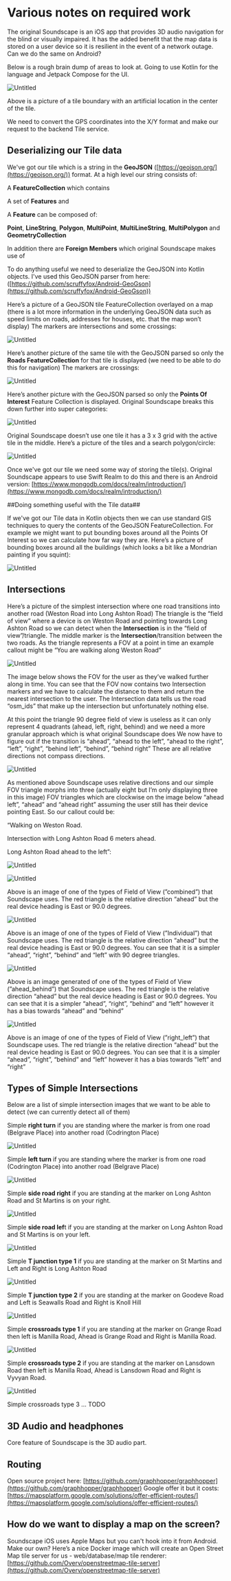 # Various notes on required work

The original Soundscape is an iOS app that provides 3D audio navigation for the blind or visually impaired. It has the added benefit that the map data is stored on a user device so it is resilient in the event of a network outage. Can we do the same on Android?

Below is a rough brain dump of areas to look at. Going to use Kotlin for the language and Jetpack Compose for the UI.

![Untitled](Android%20Development%20e8357d834ca14e1bb6ecd0a70a501c2d/Untitled.png)

Above is a picture of a tile boundary with an artificial location in the center of the tile.

We need to convert the GPS coordinates into the X/Y format and make our request to the backend Tile service. 


## Deserializing our Tile data

We've got our tile which is a string in the **GeoJSON** ([https://geojson.org/](https://geojson.org/)) format.
At a high level our string consists of:

A **FeatureCollection** which contains

A set of **Features** and

A **Feature** can be composed of:

**Point**, **LineString**, **Polygon**, **MultiPoint**, **MultiLineString**, **MultiPolygon** and **GeometryCollection**

In addition there are **Foreign Members** which original Soundscape makes use of

To do anything useful we need to deserialize the GeoJSON into Kotlin objects. I've used this GeoJSON parser from here:
([https://github.com/scruffyfox/Android-GeoGson](https://github.com/scruffyfox/Android-GeoGson))

Here’s a picture of a GeoJSON tile FeatureCollection overlayed on a map (there is a lot more information in the underlying GeoJSON data such as speed limits on roads, addresses for houses, etc. that the map won’t display) The markers are intersections and some crossings:

![Untitled](Android%20Development%20e8357d834ca14e1bb6ecd0a70a501c2d/Untitled%201.png)

Here’s another picture of the same tile with the GeoJSON parsed so only the **Roads FeatureCollection** for that tile is displayed (we need to be able to do this for navigation) The markers are crossings:

![Untitled](Android%20Development%20e8357d834ca14e1bb6ecd0a70a501c2d/Untitled%202.png)

Here’s another picture with the GeoJSON parsed so only the **Points Of Interest** Feature Collection is displayed. Original Soundscape breaks this down further into super categories:

![Untitled](Android%20Development%20e8357d834ca14e1bb6ecd0a70a501c2d/Untitled%203.png)

Original Soundscape doesn’t use one tile it has a 3 x 3 grid with the active tile in the middle. Here’s a picture of the tiles and a search polygon/circle: 

![Untitled](Android%20Development%20e8357d834ca14e1bb6ecd0a70a501c2d/Untitled%204.png)

Once we've got our tile we need some way of storing the tile(s).
Original Soundscape appears to use Swift Realm to do this and there is an Android version:
[https://www.mongodb.com/docs/realm/introduction/](https://www.mongodb.com/docs/realm/introduction/)


##Doing something useful with the Tile data##

If we've got our Tile data in Kotlin objects then we can use standard GIS techniques to query the contents of the GeoJSON FeatureCollection.
For example we might want to put bounding boxes around all the Points Of Interest so we can calculate how far way they are. Here’s a picture of bounding boxes around all the buildings (which looks a bit like a Mondrian painting if you squint):

![Untitled](Android%20Development%20e8357d834ca14e1bb6ecd0a70a501c2d/Untitled%205.png)


## Intersections
 
Here’s a picture of the simplest intersection where one road transitions into another road (Weston Road into Long Ashton Road) The triangle is the “field of view” where a device is on Weston Road and pointing towards Long Ashton Road so we can detect when the **Intersection** is in the “field of view”/triangle. The middle marker is the **Intersection**/transition between the two roads. As the triangle represents a FOV at a point in time an example callout might be “You are walking along Weston Road”

![Untitled](Android%20Development%20e8357d834ca14e1bb6ecd0a70a501c2d/Untitled%206.png)

The image below shows the FOV for the user as they’ve walked further along in time. You can see that the FOV now contains two Intersection markers and we have to calculate the distance to them and return the nearest intersection to the user. The Intersection data tells us the road “osm_ids” that make up the intersection but unfortunately nothing else.

At this point the triangle 90 degree field of view is useless as it can only represent 4 quadrants (ahead, left, right, behind) and we need a more granular approach which is what original Soundscape does
We now have to figure out if the transition is “ahead”, “ahead to the left”, “ahead to the right”, “left”, “right”, “behind left”, “behind”, “behind right” These are all relative directions not compass directions.

![Untitled](Android%20Development%20e8357d834ca14e1bb6ecd0a70a501c2d/Untitled%207.png)

As mentioned above Soundscape uses relative directions and our simple FOV triangle morphs into three (actually eight but I’m only displaying three in this image) FOV triangles which are clockwise on the image below “ahead left”, “ahead” and “ahead right” assuming the user still has their device pointing East.
So our callout could be: 

“Walking on Weston Road. 

Intersection with Long Ashton Road 6 meters ahead. 

Long Ashton Road ahead to the left”:

![Untitled](Android%20Development%20e8357d834ca14e1bb6ecd0a70a501c2d/Untitled%208.png)

![Untitled](Android%20Development%20e8357d834ca14e1bb6ecd0a70a501c2d/Untitled%209.png)

Above is an image of one of the types of Field of View (”combined”) that Soundscape uses. The red triangle is the relative direction “ahead” but the real device heading is East or 90.0 degrees. 

![Untitled](Android%20Development%20e8357d834ca14e1bb6ecd0a70a501c2d/Untitled%2010.png)

Above is an image of one of the types of Field of View (”Individual”) that Soundscape uses. The red triangle is the relative direction “ahead” but the real device heading is East or 90.0 degrees. You can see that it is a simpler “ahead”, “right”, “behind” and “left” with 90 degree triangles.

![Untitled](Android%20Development%20e8357d834ca14e1bb6ecd0a70a501c2d/Untitled%2011.png)

Above is an image generated of one of the types of Field of View (”ahead_behind”) that Soundscape uses. The red triangle is the relative direction “ahead” but the real device heading is East or 90.0 degrees. You can see that it is a simpler “ahead”, “right”, “behind” and “left” however it has a bias towards “ahead” and “behind”

![Untitled](Android%20Development%20e8357d834ca14e1bb6ecd0a70a501c2d/Untitled%2012.png)

Above is an image of one of the types of Field of View (”right_left”) that Soundscape uses. The red triangle is the relative direction “ahead” but the real device heading is East or 90.0 degrees. You can see that it is a simpler “ahead”, “right”, “behind” and “left” however it has a bias towards "left” and “right”

## Types of Simple Intersections

Below are a list of simple intersection images that we want to be able to detect (we can currently detect all of them)

Simple **right turn** if you are standing where the marker is from one road (Belgrave Place) into another road (Codrington Place)

![Untitled](Android%20Development%20e8357d834ca14e1bb6ecd0a70a501c2d/Untitled%2013.png)

Simple **left turn** if you are standing where the marker is from one road (Codrington Place) into another road (Belgrave Place)

![Untitled](Android%20Development%20e8357d834ca14e1bb6ecd0a70a501c2d/Untitled%2014.png)

Simple **side road right** if you are standing at the marker on Long Ashton Road and St Martins is on your right.

![Untitled](Android%20Development%20e8357d834ca14e1bb6ecd0a70a501c2d/Untitled%2015.png)

Simple **side road lef**t if you are standing at the marker on Long Ashton Road and St Martins is on your left.

![Untitled](Android%20Development%20e8357d834ca14e1bb6ecd0a70a501c2d/Untitled%2016.png)

Simple **T junction type 1** if you are standing at the marker on St Martins and Left and Right is Long Ashton Road

![Untitled](Android%20Development%20e8357d834ca14e1bb6ecd0a70a501c2d/Untitled%2017.png)

Simple **T junction type 2** if you are standing at the marker on Goodeve Road and Left is Seawalls Road and Right is Knoll Hill

![Untitled](Android%20Development%20e8357d834ca14e1bb6ecd0a70a501c2d/Untitled%2018.png)

Simple **crossroads type 1** if you are standing at the marker on Grange Road then left is Manilla Road, Ahead is Grange Road and Right is Manilla Road.

![Untitled](Android%20Development%20e8357d834ca14e1bb6ecd0a70a501c2d/Untitled%2019.png)

Simple **crossroads type 2** if you are standing at the marker on Lansdown Road then left is Manilla Road, Ahead is Lansdown Road and Right is Vyvyan Road.

![Untitled](Android%20Development%20e8357d834ca14e1bb6ecd0a70a501c2d/Untitled%2020.png)

Simple crossroads type 3 … TODO


## 3D Audio and headphones
Core feature of Soundscape is the 3D audio part.

## Routing
Open source project here:
[https://github.com/graphhopper/graphhopper](https://github.com/graphhopper/graphhopper)
Google offer it but it costs:
[https://mapsplatform.google.com/solutions/offer-efficient-routes/](https://mapsplatform.google.com/solutions/offer-efficient-routes/)

## How do we want to display a map on the screen?
Soundscape iOS uses Apple Maps but you can't hook into it from Android.
Make our own? Here’s a nice Docker image which will create an Open Street Map tile server for us - web/database/map tile renderer:
[https://github.com/Overv/openstreetmap-tile-server](https://github.com/Overv/openstreetmap-tile-server)
